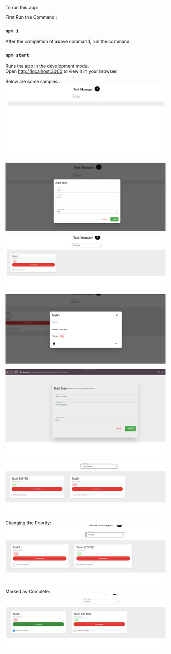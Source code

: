 

To run this app: 

First Run the Command :
### `npm i`

After the completion of above command, run the  command:
### `npm start`

Runs the app in the development mode.\
Open [http://localhost:3000](http://localhost:3000) to view it in your browser.


Below are some samples :
![Alt text](image.png)

![Alt text](image-1.png)

![Alt text](image-2.png)

![Alt text](image-3.png)

![Alt text](image-4.png)

![Alt text](image-5.png)

Changing the Priority:
![Alt text](image-6.png)

Marked as Complete:
![Alt text](image-7.png)

